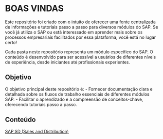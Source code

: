 # BOAS VINDAS 

Este repositório foi criado com o intuito de oferecer uma fonte centralizada de informações e tutoriais passo a passo para diversos módulos do SAP. Se você já utiliza o SAP ou está interessado em aprender mais sobre os processos empresariais facilitados por essa plataforma, você está no lugar certo!

Cada pasta neste repositório representa um módulo específico do SAP.  O conteúdo é desenvolvido para ser acessível a usuários de diferentes níveis de experiência, desde iniciantes até profissionais experientes.


## Objetivo

O objetivo principal deste repositório é:
    - Fornecer documentação clara e detalhada sobre os fluxos de trabalho essenciais de diferentes módulos SAP.
    - Facilitar o aprendizado e a compreensão de conceitos-chave, oferecendo tutoriais passo a passo.

## Conteúdo

[SAP SD (Sales and Distribution)](./sap-sd/)